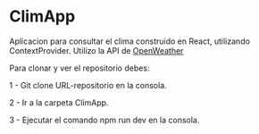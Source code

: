 # ClimApp

Aplicacion para consultar el clima construido en React, utilizando ContextProvider. Utilizo la API de <a href="[https://min-api.cryptocompare.com/documentation](https://openweathermap.org/api)](https://openweathermap.org/api)" target="blank">OpenWeather</a>

Para clonar y ver el repositorio debes:

1 - Git clone URL-repositorio en la consola.

2 - Ir a la carpeta ClimApp.

3 - Ejecutar el comando npm run dev en la consola.
